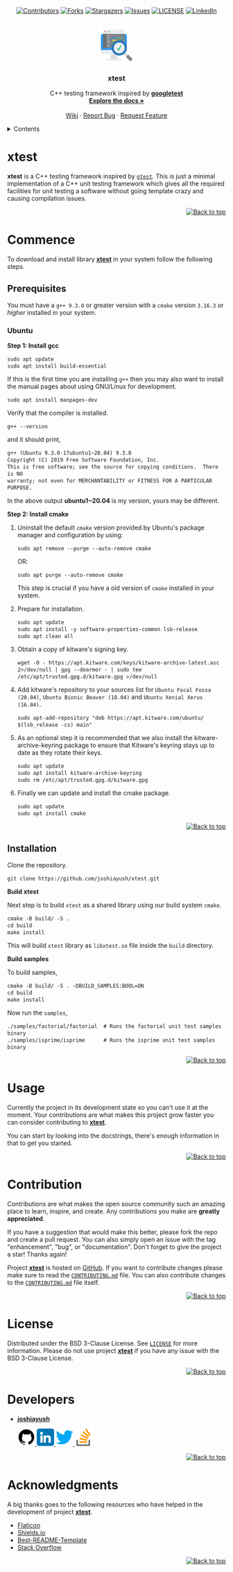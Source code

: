 <div id="top"></div>

<div align="center">

[![Contributors][xtest_contributors]][xtest_contributors_url]
[![Forks][xtest_forks]][xtest_forks_url]
[![Stargazers][xtest_stars]][xtest_stars_url]
[![Issues][xtest_issues]][xtest_issues_url]
[![LICENSE][xtest_license]][xtest_license_url]
[![LinkedIn][developer_linkedin]][developer_linkedin_url]

</div>

<br/>

<div align="center">
  <a href="https://github.com/joshiayush/xtest">
    <img src="./images/testing.png" alt="Logo" width="80" height="80">
  </a>
  <h3 align="center">xtest</h3>
  <p align="center">
    C++ testing framework inspired by <a href="https://github.com/google/googletest"><strong>googletest</strong></a>
    <br />
    <a href="https://github.com/joshiayush/xtest/tree/master/docs"><strong>Explore the docs »</strong></a>
    <br />
    <br />
    <a href="https://github.com/joshiayush/xtest/wiki">Wiki</a>
    ·
    <a href="https://github.com/joshiayush/xtest/issues">Report Bug</a>
    ·
    <a href="https://github.com/joshiayush/xtest/issues">Request Feature</a>
  </p>
</div>

<details>
  <summary>Contents</summary>
  <ol>
    <li>
        <a href="#xtest">xtest</a>
        <ul>
            <a href="#commence">Commence</a>
            <ul>
                <li>
                  <a href="#prerequisites">Prerequisites</a>
                  <ul>
                    <li><a href="#ubuntu">Ubuntu</a></li>
                  </ul>
                </li>
                <li><a href="#installation">Installation</a></li>
            </ul>
        </ul>
    </li>
    <li><a href="#usage">Usage</a></li>
    <li><a href="#contribution">Contribution</a></li>
    <li><a href="#license">License</a></li>
    <li><a href="#developers">Developers</a></li>
    <li><a href="#acknowledgments">Acknowledgments</a></li>
  </ol>
</details>

# xtest

**xtest** is a C++ testing framework inspired by [`gtest`][_gtest]. This is just a minimal implementation of a C++ unit testing framework which gives all the required facilities for unit testing a software without going template crazy and causing compilation issues.

<div align="right">
  <a href="#top">
  
  ![Back to top][back_to_top]
  
  </a>
</div>

# Commence

To download and install library [__xtest__][_xtest] in your system follow the following steps.

## Prerequisites

You must have a `g++ 9.3.0` or greater version with a `cmake` version `3.16.3` or _higher_ installed in your system.

### Ubuntu

__Step 1: Install gcc__

```shell
sudo apt update
sudo apt install build-essential
```

If this is the first time you are installing `g++` then you may also want to install the manual pages about using GNU/Linux for development.

```shell
sudo apt install manpages-dev
```

Verify that the compiler is installed.

```shell
g++ --version
```

and it should print,

```shell
g++ (Ubuntu 9.3.0-17ubuntu1~20.04) 9.3.0
Copyright (C) 2019 Free Software Foundation, Inc.
This is free software; see the source for copying conditions.  There is NO
warranty; not even for MERCHANTABILITY or FITNESS FOR A PARTICULAR PURPOSE.
```

In the above output __ubuntu1~20.04__ is my version, yours may be different.

__Step 2: Install cmake__

1. Uninstall the default `cmake` version provided by Ubuntu's package manager and configuration by using:

    ```shell
    sudo apt remove --purge --auto-remove cmake
    ```
  
   OR:
  
    ```shell
    sudo apt purge --auto-remove cmake
    ```

   This step is crucial if you have a old version of `cmake` installed in your system.

2. Prepare for installation.

    ```shell
    sudo apt update
    sudo apt install -y software-properties-common lsb-release
    sudo apt clean all
    ```
  
3. Obtain a copy of kitware's signing key.

    ```shell
    wget -O - https://apt.kitware.com/keys/kitware-archive-latest.asc 2>/dev/null | gpg --dearmor - | sudo tee /etc/apt/trusted.gpg.d/kitware.gpg >/dev/null
    ```
  
4. Add kitware's repository to your sources list for `Ubuntu Focal Fossa (20.04)`, `Ubuntu Bionic Beaver (18.04)` and `Ubuntu Xenial Xerus (16.04)`.

    ```shell
    sudo apt-add-repository "deb https://apt.kitware.com/ubuntu/ $(lsb_release -cs) main"
    ```
  
5. As an optional step it is recommended that we also install the kitware-archive-keyring package to ensure that Kitware's keyring stays up to date as they rotate their keys.

    ```shell
    sudo apt update
    sudo apt install kitware-archive-keyring
    sudo rm /etc/apt/trusted.gpg.d/kitware.gpg
    ```
  
6. Finally we can update and install the cmake package.

    ```shell
    sudo apt update
    sudo apt install cmake
    ```

<div align="right">
  <a href="#top">
  
  ![Back to top][back_to_top]
  
  </a>
</div>

## Installation

Clone the repository.

```shell
git clone https://github.com/joshiayush/xtest.git
```

__Build xtest__

Next step is to build `xtest` as a shared library using our build system `cmake`.

```shell
cmake -B build/ -S .
cd build
make install
```

This will build `xtest` library as `libxtest.so` file inside the `build` directory. 

__Build samples__

To build samples,

```shell
cmake -B build/ -S . -DBUILD_SAMPLES:BOOL=ON
cd build
make install
```

Now run the `samples`,

```shell
./samples/factorial/factorial  # Runs the factorial unit test samples binary
./samples/isprime/isprime      # Runs the isprime unit test samples binary
```

<div align="right">
  <a href="#top">
  
  ![Back to top][back_to_top]
  
  </a>
</div>

# Usage

Currently the project in its development state so you can't use it at the moment. Your contributions are what makes this project grow faster you can consider contributing to [**xtest**][_xtest].

You can start by looking into the docstrings, there's enough information in that to get you started.

<div align="right">
  <a href="#top">
  
  ![Back to top][back_to_top]
  
  </a>
</div>

# Contribution

Contributions are what makes the open source community such an amazing place to learn, inspire, and create. Any contributions you make are **greatly appreciated**.

If you have a suggestion that would make this better, please fork the repo and create a pull request. You can also simply open an issue with the tag "enhancement", "bug", or "documentation". Don't forget to give the project a star! Thanks again!

Project [**xtest**][_xtest] is hosted on [GitHub][_github]. If you want to contribute changes please make sure to read the [`CONTRIBUTING.md`][_xtest_contrib_f] file. You can also contribute changes to the [`CONTRIBUTING.md`][_xtest_contrib_f] file itself.

<div align="right">
  <a href="#top">
  
  ![Back to top][back_to_top]
  
  </a>
</div>

# License

Distributed under the BSD 3-Clause License. See [`LICENSE`][_xtest_license_f] for more information. Please do not use project [**xtest**][_xtest] if you have any issue with the BSD 3-Clause License.

<div align="right">
  <a href="#top">
  
  ![Back to top][back_to_top]
  
  </a>
</div>

# Developers

- [**joshiayush**](https://www.github.com/joshiayush)

  <a href="https://github.com/joshiayush">
  <img src="./images/github.png" alt="Logo" width="40" height="40">
  </a>
  <a href="https://www.linkedin.com/in/ayush-joshi-3600a01b7/">
  <img src="./images/linkedin.png" alt="Logo" width="40" height="40">
  </a>
  <a href="http://twitter.com/joshiayushjoshi">
  <img src="./images/twitter.png" alt="Logo" width="40" height="40">
  </a>
  <a href="https://stackoverflow.com/users/13910122/ayush">
  <img src="./images/stack-overflow.png" alt="Logo" width="40" height="40">
  </a>

  <!-- Contibutors who have contributed non-trivial changes are encouraged to add their details here. -->

  <div align="right">
    <a href="#top">
    
    ![Back to top][back_to_top]
    
    </a>
  </div>

# Acknowledgments

A big thanks goes to the following resources who have helped in the development of project [**xtest**][_xtest].

- [Flaticon](https://www.flaticon.com/)
- [Shields.io](https://shields.io/)
- [Best-README-Template](https://github.com/othneildrew/Best-README-Template)
- [Stack Overflow](https://www.stackoverflow.com)

<div align="right">
  <a href="#top">
  
  ![Back to top][back_to_top]
  
  </a>
</div>

<!-- Definitions -->

[_gtest]: https://www.github.com/google/googletest
[_xtest]: https://www.github.com/joshiayush/xtest
[_github]: https://www.github.com

<!-- Shields and attached links -->

[xtest_contributors]: https://img.shields.io/github/contributors/joshiayush/xtest?logo=GitHub&style=for-the-badge
[xtest_contributors_url]: https://github.com/joshiayush/xtest/graphs/contributors
[xtest_forks]: https://img.shields.io/github/forks/joshiayush/xtest?logo=GitHub&style=for-the-badge
[xtest_forks_url]: https://github.com/joshiayush/xtest/network/members
[xtest_stars]: https://img.shields.io/github/stars/joshiayush/xtest?logo=GitHub&style=for-the-badge
[xtest_stars_url]: https://github.com/joshiayush/xtest/stargazers
[xtest_issues]: https://img.shields.io/github/issues/joshiayush/xtest?logo=GitHub&style=for-the-badge
[xtest_issues_url]: https://github.com/joshiayush/xtest/issues
[xtest_license]: https://img.shields.io/github/license/joshiayush/xtest?logo=GitHub&style=for-the-badge
[xtest_license_url]: https://github.com/joshiayush/xtest/blob/master/LICENSE
[developer_linkedin]: https://img.shields.io/badge/-LinkedIn-black.svg?style=for-the-badge&logo=linkedin&colorB=555
[developer_linkedin_url]: https://www.linkedin.com/in/ayush-joshi-3600a01b7/
[back_to_top]: https://img.shields.io/badge/-Back%20to%20top-lightgrey

<!-- Files -->

[_xtest_contrib_f]: https://www.github.com/joshiayush/xtest/blob/master/CONTRIBUTING.md
[_xtest_license_f]: https://www.github.com/joshiayush/xtest/blob/master/LICENSE
